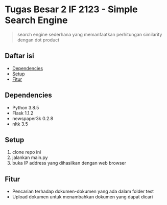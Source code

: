 # Tugas Besar 2 IF 2123 - Simple Search Engine
> search engine sederhana yang memanfaatkan perhitungan similarity dengan dot product

## Daftar isi
* [Dependencies](#dependencies)
* [Setup](#setup)
* [Fitur](#fitur)

## Dependencies
* Python 3.8.5
* Flask 1.1.2
* newspaper3k 0.2.8
* nltk 3.5

## Setup
1. clone repo ini
2. jalankan main.py
3. buka IP address yang dihasilkan dengan web browser

## Fitur
* Pencarian terhadap dokumen-dokumen yang ada dalam folder test
* Upload dokumen untuk menambahkan dokumen yang dapat dicari
